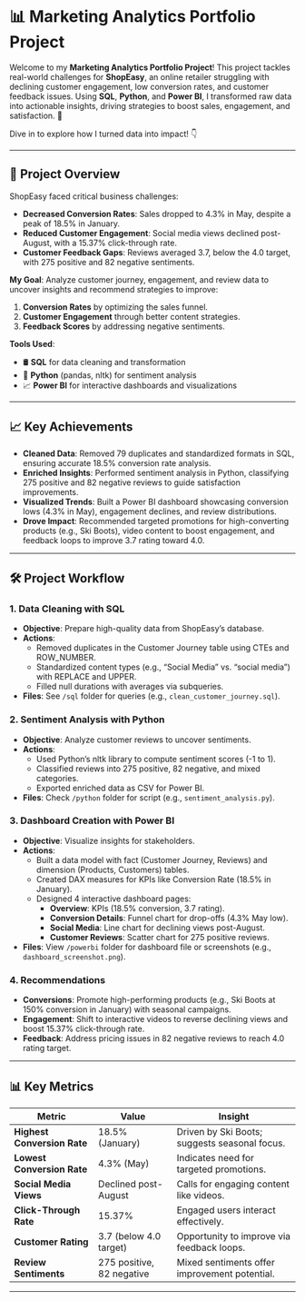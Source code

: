 # 📊 Marketing Analytics Portfolio Project

Welcome to my **Marketing Analytics Portfolio Project**! This project tackles real-world challenges for **ShopEasy**, an online retailer struggling with declining customer engagement, low conversion rates, and customer feedback issues. Using **SQL**, **Python**, and **Power BI**, I transformed raw data into actionable insights, driving strategies to boost sales, engagement, and satisfaction. 🚀

Dive in to explore how I turned data into impact! 👇

---

## 🎯 Project Overview

ShopEasy faced critical business challenges:
- **Decreased Conversion Rates**: Sales dropped to 4.3% in May, despite a peak of 18.5% in January.
- **Reduced Customer Engagement**: Social media views declined post-August, with a 15.37% click-through rate.
- **Customer Feedback Gaps**: Reviews averaged 3.7, below the 4.0 target, with 275 positive and 82 negative sentiments.

**My Goal**: Analyze customer journey, engagement, and review data to uncover insights and recommend strategies to improve:
1. **Conversion Rates** by optimizing the sales funnel.
2. **Customer Engagement** through better content strategies.
3. **Feedback Scores** by addressing negative sentiments.

**Tools Used**:
- 🛢️ **SQL** for data cleaning and transformation
- 🐍 **Python** (pandas, nltk) for sentiment analysis
- 📈 **Power BI** for interactive dashboards and visualizations

---

## 📈 Key Achievements

- **Cleaned Data**: Removed 79 duplicates and standardized formats in SQL, ensuring accurate 18.5% conversion rate analysis.
- **Enriched Insights**: Performed sentiment analysis in Python, classifying 275 positive and 82 negative reviews to guide satisfaction improvements.
- **Visualized Trends**: Built a Power BI dashboard showcasing conversion lows (4.3% in May), engagement declines, and review distributions.
- **Drove Impact**: Recommended targeted promotions for high-converting products (e.g., Ski Boots), video content to boost engagement, and feedback loops to improve 3.7 rating toward 4.0.

---

## 🛠️ Project Workflow

### 1. **Data Cleaning with SQL**
- **Objective**: Prepare high-quality data from ShopEasy’s database.
- **Actions**:
  - Removed duplicates in the Customer Journey table using CTEs and ROW_NUMBER.
  - Standardized content types (e.g., “Social Media” vs. “social media”) with REPLACE and UPPER.
  - Filled null durations with averages via subqueries.
- **Files**: See `/sql` folder for queries (e.g., `clean_customer_journey.sql`).

### 2. **Sentiment Analysis with Python**
- **Objective**: Analyze customer reviews to uncover sentiments.
- **Actions**:
  - Used Python’s nltk library to compute sentiment scores (-1 to 1).
  - Classified reviews into 275 positive, 82 negative, and mixed categories.
  - Exported enriched data as CSV for Power BI.
- **Files**: Check `/python` folder for script (e.g., `sentiment_analysis.py`).

### 3. **Dashboard Creation with Power BI**
- **Objective**: Visualize insights for stakeholders.
- **Actions**:
  - Built a data model with fact (Customer Journey, Reviews) and dimension (Products, Customers) tables.
  - Created DAX measures for KPIs like Conversion Rate (18.5% in January).
  - Designed 4 interactive dashboard pages:
    - **Overview**: KPIs (18.5% conversion, 3.7 rating).
    - **Conversion Details**: Funnel chart for drop-offs (4.3% May low).
    - **Social Media**: Line chart for declining views post-August.
    - **Customer Reviews**: Scatter chart for 275 positive reviews.
- **Files**: View `/powerbi` folder for dashboard file or screenshots (e.g., `dashboard_screenshot.png`).

### 4. **Recommendations**
- **Conversions**: Promote high-performing products (e.g., Ski Boots at 150% conversion in January) with seasonal campaigns.
- **Engagement**: Shift to interactive videos to reverse declining views and boost 15.37% click-through rate.
- **Feedback**: Address pricing issues in 82 negative reviews to reach 4.0 rating target.

---

## 📊 Key Metrics
| **Metric**                  | **Value**                     | **Insight**                                      |
|-----------------------------|-------------------------------|-------------------------------------------------|
| **Highest Conversion Rate** | 18.5% (January)              | Driven by Ski Boots; suggests seasonal focus.   |
| **Lowest Conversion Rate**  | 4.3% (May)                   | Indicates need for targeted promotions.        |
| **Social Media Views**      | Declined post-August         | Calls for engaging content like videos.        |
| **Click-Through Rate**      | 15.37%                       | Engaged users interact effectively.            |
| **Customer Rating**         | 3.7 (below 4.0 target)       | Opportunity to improve via feedback loops.     |
| **Review Sentiments**       | 275 positive, 82 negative    | Mixed sentiments offer improvement potential.  |

---

